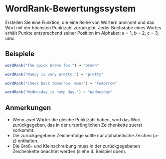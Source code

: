 # WordRank-Bewertungssystem

Erstellen Sie eine Funktion, die eine Reihe von Wörtern annimmt und das Wort mit der höchsten Punktzahl zurückgibt. Jeder Buchstabe eines Wortes erhält Punkte entsprechend seiner Position im Alphabet: a = 1, b = 2, c = 3, usw.

## Beispiele
```js
wordRank("The quick brown fox.") ➞ "brown"

wordRank("Nancy is very pretty.") ➞ "pretty"

wordRank("Check back tomorrow, man!") ➞ "tomorrow"

wordRank("Wednesday is hump day.") ➞ "Wednesday"
```

## Anmerkungen
- Wenn zwei Wörter die gleiche Punktzahl haben, wird das Wort zurückgegeben, das in der ursprünglichen Zeichenkette zuerst vorkommt.
- Die zurückgegebene Zeichenfolge sollte nur alphabetische Zeichen (a-z) enthalten.
- Die Groß- und Kleinschreibung muss in der zurückgegebenen Zeichenkette beachtet werden (siehe 4. Beispiel oben).
